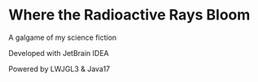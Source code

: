 # Where the Radioactive Rays Bloom
A galgame of my science fiction

Developed with JetBrain IDEA

Powered by LWJGL3 & Java17
